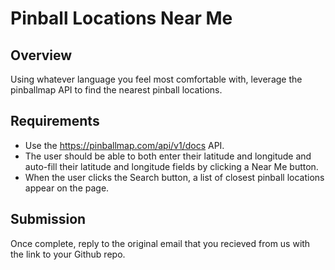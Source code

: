 # Pinball Locations Near Me

## Overview
Using whatever language you feel most comfortable with, leverage the pinballmap API to find the nearest pinball locations.

## Requirements
- Use the https://pinballmap.com/api/v1/docs API.
- The user should be able to both enter their latitude and longitude and auto-fill their latitude and longitude fields by clicking a Near Me button.
- When the user clicks the Search button, a list of closest pinball locations appear on the page.

## Submission
Once complete, reply to the original email that you recieved from us with the link to your Github repo.
